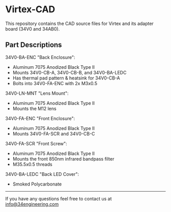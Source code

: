 # Virtex-CAD

This repository contains the CAD source files for Virtex and its adapter board (34V0 and 34AB0).

## Part Descriptions
34V0-BA-ENC "Back Enclosure":
 - Aluminum 7075 Anodized Black Type II
 - Mounts 34V0-CB-A, 34V0-CB-B, and 34V0-BA-LEDC
 - Has thermal pad pattern & heatsink for 34V0-CB-A
 - Bolts into 34V0-FA-ENC with 2x M3x0.5

34V0-LN-MNT "Lens Mount":
 - Aluminum 7075 Anodized Black Type II
 - Mounts the M12 lens

34V0-FA-ENC "Front Enclosure":
 - Aluminum 7075 Anodized Black Type II
 - Mounts 34V0-FA-SCR and 34V0-CB-C

34V0-FA-SCR "Front Screw":
 - Aluminum 7075 Anodized Black Type II
 - Mounts the front 850nm infrared bandpass filter
 - M35.5x0.5 threads

34V0-BA-LEDC "Back LED Cover":
 - Smoked Polycarbonate

---

If you have any questions feel free to contact us at [info@34engineering.com](mailto:info@34engineering.com)
